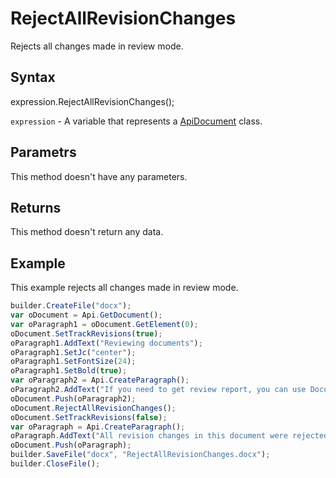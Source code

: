 # RejectAllRevisionChanges

Rejects all changes made in review mode.

## Syntax

expression.RejectAllRevisionChanges();

`expression` - A variable that represents a [ApiDocument](../ApiDocument.md) class.

## Parametrs

This method doesn't have any parameters.

## Returns

This method doesn't return any data.

## Example

This example rejects all changes made in review mode.

```javascript
builder.CreateFile("docx");
var oDocument = Api.GetDocument();
var oParagraph1 = oDocument.GetElement(0);
oDocument.SetTrackRevisions(true);
oParagraph1.AddText("Reviewing documents");
oParagraph1.SetJc("center");
oParagraph1.SetFontSize(24);
oParagraph1.SetBold(true);
var oParagraph2 = Api.CreateParagraph();
oParagraph2.AddText("If you need to get review report, you can use Document Builder. The steps below will show how to do it.");
oDocument.Push(oParagraph2);
oDocument.RejectAllRevisionChanges();
oDocument.SetTrackRevisions(false);
var oParagraph = Api.CreateParagraph();
oParagraph.AddText("All revision changes in this document were rejected.");
oDocument.Push(oParagraph);
builder.SaveFile("docx", "RejectAllRevisionChanges.docx");
builder.CloseFile();
```